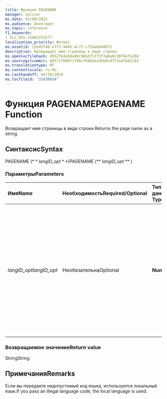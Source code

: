 ```yaml
---
title: Функция PAGENAME
manager: soliver
ms.date: 03/09/2015
ms.audience: Developer
ms.topic: reference
f1_keywords:
- Vis_DSS.chm82251577
localization_priority: Normal
ms.assetid: 12e45f46-e773-9445-4c7f-c726ab648671
description: Возвращает имя страницы в виде строки.
ms.openlocfilehash: d5527bde58a68c96bd75773f3a0a8c30f64fa20d
ms.sourcegitcommit: 8657170d071f9bcf680aba50b9c07f2a4fb82283
ms.translationtype: MT
ms.contentlocale: ru-RU
ms.lasthandoff: 04/28/2019
ms.locfileid: "33438654"
---
```

# <a name="pagename-function"></a><span data-ttu-id="8379f-103">Функция PAGENAME</span><span class="sxs-lookup"><span data-stu-id="8379f-103">PAGENAME Function</span></span>

<span data-ttu-id="8379f-104">Возвращает имя страницы в виде строки.</span><span class="sxs-lookup"><span data-stu-id="8379f-104">Returns the page name as a string.</span></span>
  
## <a name="syntax"></a><span data-ttu-id="8379f-105">Синтаксис</span><span class="sxs-lookup"><span data-stu-id="8379f-105">Syntax</span></span>

<span data-ttu-id="8379f-106">PAGENAME (\* \* *langID_opt* \* \*)</span><span class="sxs-lookup"><span data-stu-id="8379f-106">PAGENAME (\*\* *langID_opt* \*\* )</span></span> 
  
### <a name="parameters"></a><span data-ttu-id="8379f-107">Параметры</span><span class="sxs-lookup"><span data-stu-id="8379f-107">Parameters</span></span>

|<span data-ttu-id="8379f-108">**Имя**</span><span class="sxs-lookup"><span data-stu-id="8379f-108">**Name**</span></span>|<span data-ttu-id="8379f-109">**Необходимость**</span><span class="sxs-lookup"><span data-stu-id="8379f-109">**Required/Optional**</span></span>|<span data-ttu-id="8379f-110">**Тип данных**</span><span class="sxs-lookup"><span data-stu-id="8379f-110">**Data Type**</span></span>|<span data-ttu-id="8379f-111">**Описание**</span><span class="sxs-lookup"><span data-stu-id="8379f-111">**Description**</span></span>|
|:-----|:-----|:-----|:-----|
| <span data-ttu-id="8379f-112">_langID_opt_</span><span class="sxs-lookup"><span data-stu-id="8379f-112">_langID_opt_</span></span> <br/> |<span data-ttu-id="8379f-113">Необязательна</span><span class="sxs-lookup"><span data-stu-id="8379f-113">Optional</span></span>  <br/> |<span data-ttu-id="8379f-114">**Number**</span><span class="sxs-lookup"><span data-stu-id="8379f-114">**Number**</span></span> <br/> |<span data-ttu-id="8379f-115">Используется для указания языка для строки, которую возвращает функция.</span><span class="sxs-lookup"><span data-stu-id="8379f-115">Use to specify a language for the string the function returns.</span></span> <span data-ttu-id="8379f-116">Используйте значение 0 (значение по умолчанию), чтобы указать локальный язык.</span><span class="sxs-lookup"><span data-stu-id="8379f-116">Use 0 (default value) to specify the local language.</span></span> <span data-ttu-id="8379f-117">Используйте 750, чтобы указать универсальный язык.</span><span class="sxs-lookup"><span data-stu-id="8379f-117">Use 750 to specify universal language.</span></span>  <br/> |
   
### <a name="return-value"></a><span data-ttu-id="8379f-118">Возвращаемое значение</span><span class="sxs-lookup"><span data-stu-id="8379f-118">Return value</span></span>

<span data-ttu-id="8379f-119">String</span><span class="sxs-lookup"><span data-stu-id="8379f-119">String</span></span>
  
## <a name="remarks"></a><span data-ttu-id="8379f-120">Примечания</span><span class="sxs-lookup"><span data-stu-id="8379f-120">Remarks</span></span>

<span data-ttu-id="8379f-121">Если вы передаете недопустимый код языка, используется локальный язык.</span><span class="sxs-lookup"><span data-stu-id="8379f-121">If you pass an illegal language code, the local language is used.</span></span>
  

